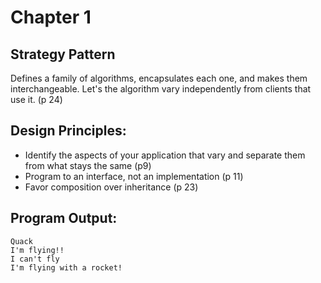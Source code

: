 # Chapter 1

## Strategy Pattern
Defines a family of algorithms, encapsulates each one, and makes them interchangeable. 
Let's the algorithm vary independently from clients that use it. (p 24)

## Design Principles:
* Identify the aspects of your application that vary and separate them from what stays the same (p9)
* Program to an interface, not an implementation (p 11)
* Favor composition over inheritance (p 23)

## Program Output:
```
Quack
I'm flying!!
I can't fly
I'm flying with a rocket!
```